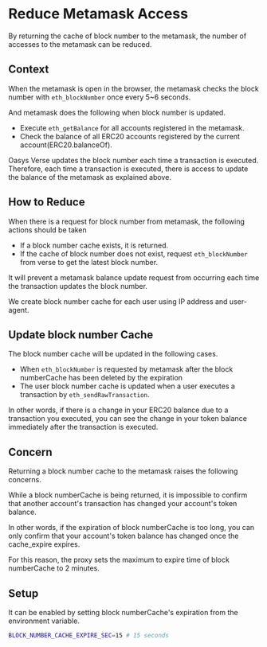 # Reduce Metamask Access
By returning the cache of block number to the metamask, the number of accesses to the metamask can be reduced.

## Context
When the metamask is open in the browser, the metamask checks the block number with `eth_blockNumber` once every 5~6 seconds.

And metamask does the following when block number is updated.
- Execute `eth_getBalance` for all accounts registered in the metamask.
- Check the balance of all ERC20 accounts registered by the current account(ERC20.balanceOf).

Oasys Verse updates the block number each time a transaction is executed.
Therefore, each time a transaction is executed, there is access to update the balance of the metamask as explained above.

## How to Reduce
When there is a request for block number from metamask, the following actions should be taken
- If a block number cache exists, it is returned.
- If the cache of block number does not exist, request `eth_blockNumber` from verse to get the latest block number.

It will prevent a metamask balance update request from occurring each time the transaction updates the block number.

We create block number cache for each user using IP address and user-agent.

## Update block number Cache
The block number cache will be updated in the following cases.

- When `eth_blockNumber` is requested by metamask after the block numberCache has been deleted by the expiration
- The user block number cache is updated when a user executes a transaction by `eth_sendRawTransaction`.

In other words, if there is a change in your ERC20 balance due to a transaction you executed, you can see the change in your token balance immediately after the transaction is executed.

## Concern
Returning a block number cache to the metamask raises the following concerns.

While a block numberCache is being returned, it is impossible to confirm that another account's transaction has changed your account's token balance.

In other words, if the expiration of block numberCache is too long, you can only confirm that your account's token balance has changed once the cache_expire expires.

For this reason, the proxy sets the maximum to expire time of block numberCache to 2 minutes.

## Setup
It can be enabled by setting block numberCache's expiration from the environment variable.
```bash
BLOCK_NUMBER_CACHE_EXPIRE_SEC=15 # 15 seconds
```
